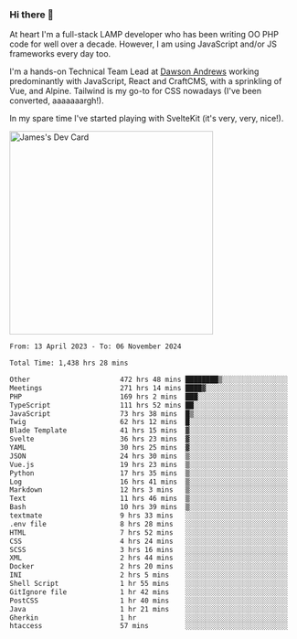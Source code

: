 ### Hi there 👋

<!--
**JamesNock/JamesNock** is a ✨ _special_ ✨ repository because its `README.md` (this file) appears on your GitHub profile.

Here are some ideas to get you started:

- 🔭 I’m currently working on ...
- 🌱 I’m currently learning ...
- 👯 I’m looking to collaborate on ...
- 🤔 I’m looking for help with ...
- 💬 Ask me about ...
- 📫 How to reach me: ...
- 😄 Pronouns: ...
- ⚡ Fun fact: ...
-->
At heart I'm a full-stack LAMP developer who has been writing OO PHP code for well over a decade. However, I am using JavaScript and/or JS frameworks every day too.

I'm a hands-on Technical Team Lead at [Dawson Andrews](https://www.dawsonandrews.com/) working predominantly with JavaScript, React and CraftCMS, with a sprinkling of Vue, and Alpine. Tailwind is my go-to for CSS nowadays (I've been converted, aaaaaaargh!).

In my spare time I've started playing with SvelteKit (it's very, very, nice!).

<a href="https://app.daily.dev/h2onock"><img src="https://api.daily.dev/devcards/v2/XQraFlxE3JPWOlcSuOB2K.png?type=default&r=18u" width="356" alt="James's Dev Card"/></a>

<!--START_SECTION:waka-->

```txt
From: 13 April 2023 - To: 06 November 2024

Total Time: 1,438 hrs 28 mins

Other                      472 hrs 48 mins ████████▒░░░░░░░░░░░░░░░░   32.87 %
Meetings                   271 hrs 14 mins ████▓░░░░░░░░░░░░░░░░░░░░   18.86 %
PHP                        169 hrs 2 mins  ███░░░░░░░░░░░░░░░░░░░░░░   11.75 %
TypeScript                 111 hrs 52 mins ██░░░░░░░░░░░░░░░░░░░░░░░   07.78 %
JavaScript                 73 hrs 38 mins  █▒░░░░░░░░░░░░░░░░░░░░░░░   05.12 %
Twig                       62 hrs 12 mins  █░░░░░░░░░░░░░░░░░░░░░░░░   04.33 %
Blade Template             41 hrs 15 mins  ▓░░░░░░░░░░░░░░░░░░░░░░░░   02.87 %
Svelte                     36 hrs 23 mins  ▓░░░░░░░░░░░░░░░░░░░░░░░░   02.53 %
YAML                       30 hrs 25 mins  ▓░░░░░░░░░░░░░░░░░░░░░░░░   02.12 %
JSON                       24 hrs 30 mins  ▒░░░░░░░░░░░░░░░░░░░░░░░░   01.70 %
Vue.js                     19 hrs 23 mins  ▒░░░░░░░░░░░░░░░░░░░░░░░░   01.35 %
Python                     17 hrs 35 mins  ▒░░░░░░░░░░░░░░░░░░░░░░░░   01.22 %
Log                        16 hrs 41 mins  ▒░░░░░░░░░░░░░░░░░░░░░░░░   01.16 %
Markdown                   12 hrs 3 mins   ▒░░░░░░░░░░░░░░░░░░░░░░░░   00.84 %
Text                       11 hrs 46 mins  ▒░░░░░░░░░░░░░░░░░░░░░░░░   00.82 %
Bash                       10 hrs 39 mins  ▒░░░░░░░░░░░░░░░░░░░░░░░░   00.74 %
textmate                   9 hrs 33 mins   ░░░░░░░░░░░░░░░░░░░░░░░░░   00.66 %
.env file                  8 hrs 28 mins   ░░░░░░░░░░░░░░░░░░░░░░░░░   00.59 %
HTML                       7 hrs 52 mins   ░░░░░░░░░░░░░░░░░░░░░░░░░   00.55 %
CSS                        4 hrs 24 mins   ░░░░░░░░░░░░░░░░░░░░░░░░░   00.31 %
SCSS                       3 hrs 16 mins   ░░░░░░░░░░░░░░░░░░░░░░░░░   00.23 %
XML                        2 hrs 44 mins   ░░░░░░░░░░░░░░░░░░░░░░░░░   00.19 %
Docker                     2 hrs 20 mins   ░░░░░░░░░░░░░░░░░░░░░░░░░   00.16 %
INI                        2 hrs 5 mins    ░░░░░░░░░░░░░░░░░░░░░░░░░   00.15 %
Shell Script               1 hr 55 mins    ░░░░░░░░░░░░░░░░░░░░░░░░░   00.13 %
GitIgnore file             1 hr 42 mins    ░░░░░░░░░░░░░░░░░░░░░░░░░   00.12 %
PostCSS                    1 hr 40 mins    ░░░░░░░░░░░░░░░░░░░░░░░░░   00.12 %
Java                       1 hr 21 mins    ░░░░░░░░░░░░░░░░░░░░░░░░░   00.09 %
Gherkin                    1 hr            ░░░░░░░░░░░░░░░░░░░░░░░░░   00.07 %
htaccess                   57 mins         ░░░░░░░░░░░░░░░░░░░░░░░░░   00.07 %
```

<!--END_SECTION:waka-->
